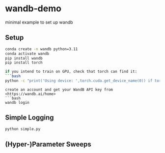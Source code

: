 # wandb-demo
minimal example to set up wandb

## Setup
```bash
conda create -n wandb python=3.11
conda activate wandb
pip install wandb
pip install torch

if you intend to train on GPU, check that torch can find it:
```bash
python -c "print('Using device: ',torch.cuda.get_device_name(0)) if torch.cuda.is_available() else print('Using device: cpu')"
```
```
create an account and get your WandB API key from <https://wandb.ai/home>
```bash
wandb login
```

## Simple Logging
```bash
python simple.py
```

## (Hyper-)Parameter Sweeps

